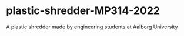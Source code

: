 # plastic-shredder-MP314-2022
A plastic shredder made by engineering students at Aalborg University
